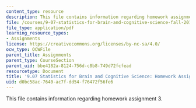 ```yaml
---
content_type: resource
description: This file contains information regarding homework assignment 3.
file: /courses/9-07-statistics-for-brain-and-cognitive-science-fall-2016/d0bc58ac7640ac7fdd54f76472f56fe6_MIT9_07F16_HomworkAsign_3.pdf
file_type: application/pdf
learning_resource_types:
- Assignments
license: https://creativecommons.org/licenses/by-nc-sa/4.0/
ocw_type: OCWFile
parent_title: Assignments
parent_type: CourseSection
parent_uid: bbe4182a-8124-756d-c8b8-749d72fcfead
resourcetype: Document
title: '9.07 Statistics for Brain and Cognitive Science: Homework Assignment 3'
uid: d0bc58ac-7640-ac7f-dd54-f76472f56fe6
---
```

This file contains information regarding homework assignment 3.
